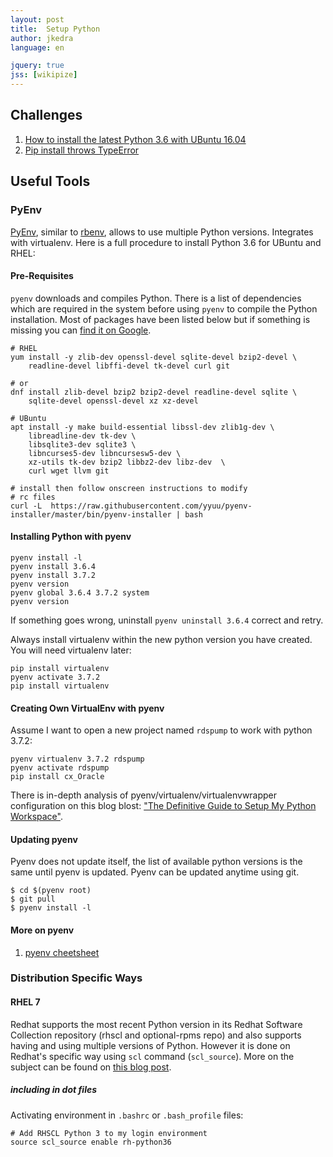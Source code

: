 ```yaml
---
layout: post
title:  Setup Python
author: jkedra
language: en

jquery: true
jss: [wikipize]
---
```


## Challenges

1. [How to install the latest Python 3.6 with UBuntu 16.04](http://askubuntu.com/questions/865554/how-do-i-install-python-3-6-using-apt-get#answer-865644)
2. [Pip install throws TypeError](https://stackoverflow.com/questions/37495375/python-pip-install-throws-typeerror-unsupported-operand-types-for-retry)

## Useful Tools

### PyEnv

[PyEnv][pyenv], similar to [rbenv][rbenv], allows to use multiple Python
versions. Integrates with virtualenv. Here is a full procedure
to install Python 3.6 for UBuntu and RHEL:


#### Pre-Requisites

`pyenv` downloads and compiles Python. There is a list of dependencies
which are required in the system before using `pyenv` to compile the Python
installation. Most of packages have been listed below but if something is
missing you can [find it on Google](g:pyenv+common+build+problems).

    # RHEL
    yum install -y zlib-dev openssl-devel sqlite-devel bzip2-devel \
        readline-devel libffi-devel tk-devel curl git

    # or
    dnf install zlib-devel bzip2 bzip2-devel readline-devel sqlite \
        sqlite-devel openssl-devel xz xz-devel

    # UBuntu
    apt install -y make build-essential libssl-dev zlib1g-dev \
        libreadline-dev tk-dev \
        libsqlite3-dev sqlite3 \
        libncurses5-dev libncursesw5-dev \
        xz-utils tk-dev bzip2 libbz2-dev libz-dev  \
        curl wget llvm git

    # install then follow onscreen instructions to modify
    # rc files
    curl -L  https://raw.githubusercontent.com/yyuu/pyenv-installer/master/bin/pyenv-installer | bash

#### Installing Python with pyenv

    pyenv install -l
    pyenv install 3.6.4
    pyenv install 3.7.2
    pyenv version
    pyenv global 3.6.4 3.7.2 system
    pyenv version

If something goes wrong, uninstall `pyenv uninstall 3.6.4` correct and retry.

Always install virtualenv within the new python version you have created.
You will need virtualenv later:

    pip install virtualenv
    pyenv activate 3.7.2
    pip install virtualenv

#### Creating Own VirtualEnv with pyenv

Assume I want to open a new project named `rdspump` to work with python 3.7.2:

    pyenv virtualenv 3.7.2 rdspump
    pyenv activate rdspump
    pip install cx_Oracle


There is in-depth analysis of pyenv/virtualenv/virtualenvwrapper configuration
on this blog blost:
["The Definitive Guide to Setup My Python Workspace"][defguide].

#### Updating pyenv

Pyenv does not update itself, the list of available python versions is
the same until pyenv is updated. Pyenv can be updated anytime using git.

    $ cd $(pyenv root)
    $ git pull
    $ pyenv install -l

#### More on pyenv

1. [pyenv cheetsheet][pyenv-cs]

### Distribution Specific Ways

#### RHEL 7

Redhat supports the most recent Python version in its
Redhat Software Collection repository (rhscl and optional-rpms repo)
and also supports having and using multiple versions of Python.
However it is done on Redhat's specific way using `scl` command (`scl_source`).
More on the subject can be found on
[this blog post][python-scl-rh].


##### including in dot files

Activating environment in `.bashrc` or `.bash_profile` files:

    # Add RHSCL Python 3 to my login environment
    source scl_source enable rh-python36

[rbenv]: http://rbenv.org/
[pyenv]: https://github.com/pyenv/
[pyenv-installer]: https://github.com/yyuu/pyenv-installer
[pyenv-cs]: https://github.com/malexer/cheatsheets/blob/master/pyenv.md
[defguide]: https://medium.com/@henriquebastos/the-definitive-guide-to-setup-my-python-workspace-628d68552e14#.c8p03tuvp
[python-scl-rh]: https://developers.redhat.com/blog/2018/08/13/install-python3-rhel/
